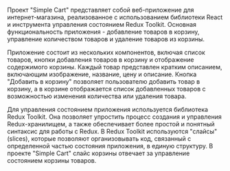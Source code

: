 Проект "Simple Cart" представляет собой веб-приложение для интернет-магазина, реализованное с использованием библиотеки React и инструмента управления состоянием Redux Toolkit. Основная функциональность приложения - добавление товаров в корзину, управление количеством товаров и удаление товаров из корзины.

Приложение состоит из нескольких компонентов, включая список товаров, кнопки добавления товаров в корзину и отображение содержимого корзины. Каждый товар представлен кратким описанием, включающим изображение, название, цену и описание. Кнопка "Добавить в корзину" позволяет пользователю добавить товар в корзину, а в корзине отображается список добавленных товаров с возможностью изменения количества или удаления товара.

Для управления состоянием приложения используется библиотека Redux Toolkit. Она позволяет упростить процесс создания и управления Redux-хранилищем, а также обеспечивает более простой и понятный синтаксис для работы с Redux. В Redux Toolkit используются "слайсы" (slices), которые позволяют организовывать код, связанный с определенной частью состояния приложения, в единую структуру. В проекте "Simple Cart" слайс корзины отвечает за управление состоянием корзины товаров.